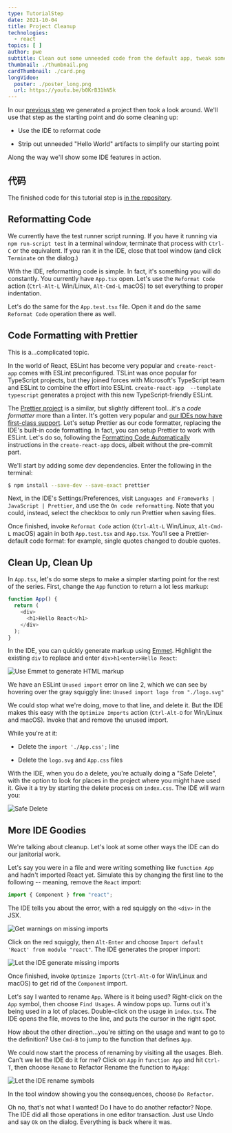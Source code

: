 ```yaml
---
type: TutorialStep
date: 2021-10-04
title: Project Cleanup
technologies:
  - react
topics: [ ]
author: pwe
subtitle: Clean out some unneeded code from the default app, tweak some configuration in the IDE, and tour a few more features.
thumbnail: ./thumbnail.png
cardThumbnail: ./card.png
longVideo:
  poster: ./poster_long.png
  url: https://youtu.be/b0KrB31hN5k
---
```


In our [previous step](../project_setup/) we generated a project then took a look around. We'll use that step as the starting point and do some cleaning up:

- Use the IDE to reformat code

- Strip out unneeded "Hello World" artifacts to simplify our starting point

Along the way we'll show some IDE features in action.

## 代码

The finished code for this tutorial step is [in the repository](https://github.com/JetBrains/jetbrains_guide/tree/master/sites/webstorm-guide/demos/tutorials/react_typescript_tdd/project_cleanup).

## Reformatting Code

We currently have the test runner script running. If you have it running via `npm run-script test` in a terminal window, terminate that process with `Ctrl-C` or the equivalent. If you ran it in the IDE, close that tool window (and click `Terminate` on the dialog.)

With the IDE, reformatting code is simple. In fact, it's something you will do constantly. You currently have `App.tsx` open. Let's use the `Reformat Code` action (`Ctrl-Alt-L` Win/Linux, `Alt-Cmd-L` macOS) to set everything to proper indentation.

Let's do the same for the `App.test.tsx` file. Open it and do the same `Reformat Code` operation there as well.

## Code Formatting with Prettier

This is a...complicated topic.

In the world of React, ESLint has become very popular and `create-react-app` comes with ESLint preconfigured. TSLint was once popular for TypeScript projects, but they joined forces with Microsoft's TypeScript team and ESLint to combine the effort into ESLint. `create-react-app  --template typescript` generates a project with this new TypeScript-friendly ESLint.

The [Prettier project](https://prettier.io) is a similar, but slightly different tool...it's a *code formatter* more than a linter. It's gotten very popular and [our IDEs now have first-class support](https://www.jetbrains.com/help/webstorm/prettier.html#prettier_before_you_start). Let's setup Prettier as our code formatter, replacing the IDE's built-in code formatting. In fact, you can setup Prettier to work with ESLint. Let's do so, following the [Formatting Code Automatically](https://create-react-app.dev/docs/setting-up-your-editor/) instructions in the `create-react-app` docs, albeit without the pre-commit part.

We'll start by adding some dev dependencies. Enter the following in the terminal:

```bash
$ npm install --save-dev --save-exact prettier
```

Next, in the IDE's Settings/Preferences, visit `Languages and Frameworks | JavaScript | Prettier`, and use the `On code reformatting`. Note that you could, instead, select the checkbox to only run Prettier when saving files.

Once finished, invoke `Reformat Code` action (`Ctrl-Alt-L` Win/Linux, `Alt-Cmd-L` macOS) again in both `App.test.tsx` and `App.tsx`. You'll see a Prettier-default code format: for example, single quotes changed to double quotes.

## Clean Up, Clean Up

In `App.tsx`, let's do some steps to make a simpler starting point for the rest of the series. First, change the `App` function to return a lot less markup:

```javascript
function App() {
  return (
    <div>
      <h1>Hello React</h1>
    </div>
  );
}
```

In the IDE, you can quickly generate markup using [Emmet](../../../technologies/emmet). Highlight the existing `div` to replace and enter `div>h1<enter>Hello React`:

![Use Emmet to generate HTML markup](./screenshots/emmet.png)

We have an ESLint `Unused import` error on line 2, which we can see by hovering over the gray squiggly line: `Unused import logo from "./logo.svg"`

We could stop what we're doing, move to that line, and delete it. But the IDE makes this easy with the `Optimize Imports` action (`Ctrl-Alt-O` for Win/Linux and macOS). Invoke that and remove the unused import.

While you're at it:

- Delete the `import './App.css';` line

- Delete the `logo.svg` and `App.css` files

With the IDE, when you do a delete, you're actually doing a "Safe Delete", with the option to look for places in the project where you might have used it. Give it a try by starting the delete process on `index.css`. The IDE will warn you:

![Safe Delete](./screenshots/safe_delete.png)

## More IDE Goodies

We're talking about cleanup. Let's look at some other ways the IDE can do our janitorial work.

Let's say you were in a file and were writing something like `function App` and hadn't imported React yet. Simulate this by changing the first line to the following -- meaning, remove the `React` import:

```typescript
import { Component } from "react";
```

The IDE tells you about the error, with a red squiggly on the `<div>` in the JSX.

![Get warnings on missing imports](./screenshots/missing_import.png)

Click on the red squiggly, then `Alt-Enter` and choose `Import default 'React' from module "react"`. The IDE generates the proper import:

![Let the IDE generate missing imports](./screenshots/add_import.png)

Once finished, invoke `Optimize Imports` (`Ctrl-Alt-O` for Win/Linux and macOS) to get rid of the `Component` import.

Let's say I wanted to rename `App`. Where is it being used? Right-click on the `App` symbol, then choose `Find Usages`. A window pops up. Turns out it's being used in a lot of places. Double-click on the usage in `index.tsx`. The IDE opens the file, moves to the line, and puts the cursor in the right spot.

How about the other direction...you're sitting on the usage and want to go to the definition? Use `Cmd-B` to jump to the function that defines `App`.

We could now start the process of renaming by visiting all the usages. Bleh. Can't we let the IDE do it for me? Click on `App` in `function App` and hit `Ctrl-T`, then choose `Rename` to Refactor Rename the function to `MyApp`:

![Let the IDE rename symbols](./screenshots/refactor_rename.png)

In the tool window showing you the consequences, choose `Do Refactor`.

Oh no, that's not what I wanted! Do I have to do another refactor? Nope. The IDE did all those operations in one editor transaction. Just use Undo and say `Ok` on the dialog. Everything is back where it was.
